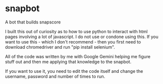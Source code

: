 # snapbot
A bot that builds snapscore

I built this out of curiosity as to how to use python to interact with html pages involving a lot of javascript. I do not use or condone using this.
If you want to use this - which I don't recommend - then you first need to download chromedriver and run "pip install selenium".

All of the code was written by me with Google Gemini helping me figure stuff out and then me applying that knowledge to the snapbot.

If you want to use it, you need to edit the code itself and change the username, password and number of times to run.
